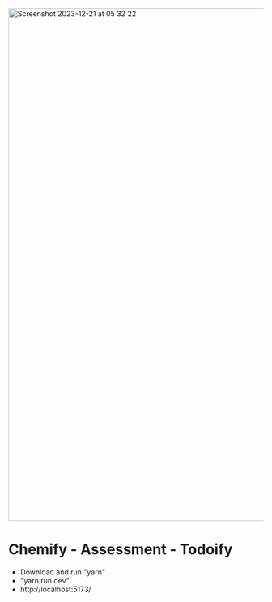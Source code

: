 <img width="1011" alt="Screenshot 2023-12-21 at 05 32 22" src="https://github.com/hotslug/Chemify-TodoList/assets/653323/4af161f7-e803-4740-9181-fd1ad2be53cd">

# Chemify - Assessment - Todoify

- Download and run "yarn"
- "yarn run dev"
- http://localhost:5173/
